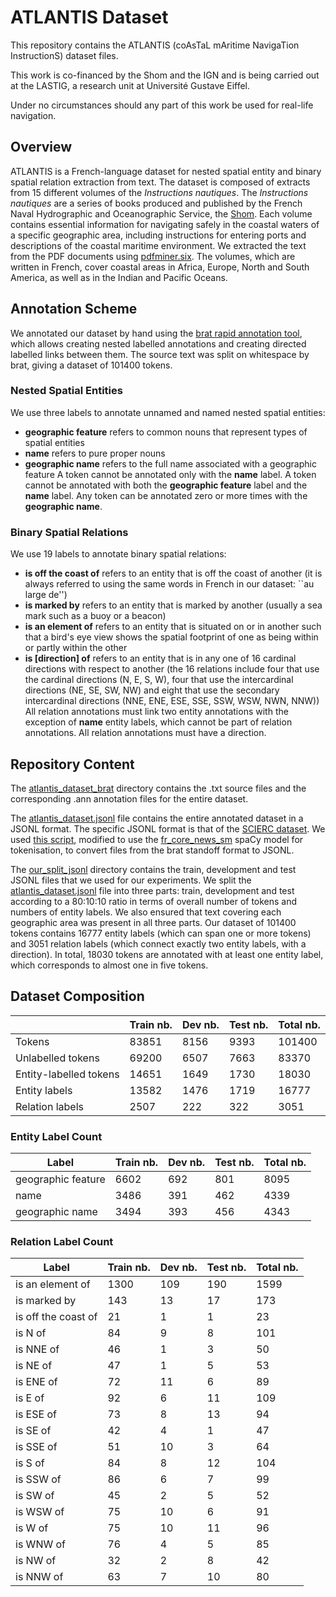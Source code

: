 # ATLANTIS Dataset
This repository contains the ATLANTIS (coAsTaL mAritime NavigaTion InstructionS) dataset files.

This work is co-financed by the Shom and the IGN and is being carried out at the LASTIG, a research unit at Université Gustave Eiffel.

Under no circumstances should any part of this work be used for real-life navigation.

## Overview
ATLANTIS is a French-language dataset for nested spatial entity and binary spatial relation extraction from text. The dataset is composed of extracts from 15 different volumes of the _Instructions nautiques_. The _Instructions nautiques_ are a series of books produced and published by the French Naval Hydrographic and Oceanographic Service, the [Shom](https://www.shom.fr/). Each volume contains essential information for navigating safely in the coastal waters of a specific geographic area, including instructions for entering ports and descriptions of the coastal maritime environment. We extracted the text from the PDF documents using [pdfminer.six](https://github.com/pdfminer/pdfminer.six). The volumes, which are written in French, cover coastal areas in Africa, Europe, North and South America, as well as in the Indian and Pacific Oceans.

## Annotation Scheme
We annotated our dataset by hand using the [brat rapid annotation tool](http://brat.nlplab.org), which allows creating nested labelled annotations and creating directed labelled links between them. The source text was split on whitespace by brat, giving a dataset of 101400 tokens.

### Nested Spatial Entities
We use three labels to annotate unnamed and named nested spatial entities:
- **geographic feature** refers to common nouns that represent types of spatial entities
- **name** refers to pure proper nouns
- **geographic name** refers to the full name associated with a geographic feature
A token cannot be annotated only with the **name** label. A token cannot be annotated with both the **geographic feature** label and the **name** label. Any token can be annotated zero or more times with the **geographic name**.

### Binary Spatial Relations
We use 19 labels to annotate binary spatial relations:
- **is off the coast of** refers to an entity that is off the coast of another (it is always referred to using the same words in French in our dataset: ``au large de'')
- **is marked by** refers to an entity that is marked by another (usually a sea mark such as a buoy or a beacon)
- **is an element of** refers to an entity that is situated on or in another such that a bird's eye view shows the spatial footprint of one as being within or partly within the other
- **is [direction] of** refers to an entity that is in any one of 16 cardinal directions with respect to another (the 16 relations include four that use the cardinal directions (N, E, S, W), four that use the intercardinal directions (NE, SE, SW, NW) and eight that use the secondary intercardinal directions (NNE, ENE, ESE, SSE, SSW, WSW, NWN, NNW))
All relation annotations must link two entity annotations with the exception of **name** entity labels, which cannot be part of relation annotations. All relation annotations must have a direction.

## Repository Content
The [atlantis_dataset_brat](atlantis_dataset_brat) directory contains the .txt source files and the corresponding .ann annotation files for the entire dataset.

The [atlantis_dataset.jsonl](atlantis_dataset.jsonl) file contains the entire annotated dataset in a JSONL format. The specific JSONL format is that of the [SCIERC dataset](http://nlp.cs.washington.edu/sciIE/). We used [this script](https://github.com/dwadden/dygiepp/blob/master/scripts/new-dataset/brat_to_input.py), modified to use the [fr_core_news_sm](https://spacy.io/models/fr#fr_core_news_sm) spaCy model for tokenisation, to convert files from the brat standoff format to JSONL.

The [our_split_jsonl](our_split_jsonl) directory contains the train, development and test JSONL files that we used for our experiments. We split the [atlantis_dataset.jsonl](atlantis_dataset.jsonl) file into three parts: train, development and test according to a 80:10:10 ratio in terms of overall number of tokens and numbers of entity labels. We also ensured that text covering each geographic area was present in all three parts. Our dataset of 101400 tokens contains 16777 entity labels (which can span one or more tokens) and 3051 relation labels (which connect exactly two entity labels, with a direction). In total, 18030 tokens are annotated with at least one entity label, which corresponds to almost one in five tokens.

## Dataset Composition
|                        | Train nb. | Dev nb. | Test nb. | Total nb. |
|------------------------|-----------|---------|----------|-----------|
| Tokens                 | 83851     | 8156    | 9393     | 101400    |
| Unlabelled tokens      | 69200     | 6507    | 7663     | 83370     |
| Entity-labelled tokens | 14651     | 1649    | 1730     | 18030     |
| Entity labels          | 13582     | 1476    | 1719     | 16777     |
| Relation labels        | 2507      | 222     | 322      | 3051      |

### Entity Label Count
| Label              | Train nb. | Dev nb. | Test nb. | Total nb. |
|--------------------|-----------|---------|----------|-----------|
| geographic feature | 6602      | 692     | 801      | 8095      |
| name               | 3486      | 391     | 462      | 4339      |
| geographic name    | 3494      | 393     | 456      | 4343      |

### Relation Label Count
| Label               | Train nb. | Dev nb. | Test nb. | Total nb. |
|---------------------|-----------|---------|----------|-----------|
| is an element of    | 1300      | 109     | 190      | 1599      |
| is marked by        | 143       | 13      | 17       | 173       |
| is off the coast of | 21        | 1       | 1        | 23        |
| is N of             | 84        | 9       | 8        | 101       |
| is NNE of           | 46        | 1       | 3        | 50        |
| is NE of            | 47        | 1       | 5        | 53        |
| is ENE of           | 72        | 11      | 6        | 89        |
| is E of             | 92        | 6       | 11       | 109       |
| is ESE of           | 73        | 8       | 13       | 94        |
| is SE of            | 42        | 4       | 1        | 47        |
| is SSE of           | 51        | 10      | 3        | 64        |
| is S of             | 84        | 8       | 12       | 104       |
| is SSW of           | 86        | 6       | 7        | 99        |
| is SW of            | 45        | 2       | 5        | 52        |
| is WSW of           | 75        | 10      | 6        | 91        |
| is W of             | 75        | 10      | 11       | 96        |
| is WNW of           | 76        | 4       | 5        | 85        |
| is NW of            | 32        | 2       | 8        | 42        |
| is NNW of           | 63        | 7       | 10       | 80        |